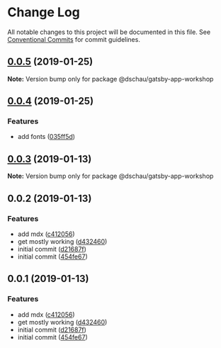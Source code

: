 # Change Log

All notable changes to this project will be documented in this file.
See [Conventional Commits](https://conventionalcommits.org) for commit guidelines.

## [0.0.5](https://github.com/dschau/gatsby-drupal-workshop/compare/@dschau/gatsby-app-workshop@0.0.4...@dschau/gatsby-app-workshop@0.0.5) (2019-01-25)

**Note:** Version bump only for package @dschau/gatsby-app-workshop

## [0.0.4](https://github.com/dschau/gatsby-drupal-workshop/compare/@dschau/gatsby-app-workshop@0.0.3...@dschau/gatsby-app-workshop@0.0.4) (2019-01-25)

### Features

- add fonts ([035ff5d](https://github.com/dschau/gatsby-drupal-workshop/commit/035ff5d))

## [0.0.3](https://github.com/gatsbyjs/gatsby-starter-default/compare/@dschau/gatsby-app-workshop@0.0.2...@dschau/gatsby-app-workshop@0.0.3) (2019-01-13)

**Note:** Version bump only for package @dschau/gatsby-app-workshop

## 0.0.2 (2019-01-13)

### Features

- add mdx ([c412056](https://github.com/gatsbyjs/gatsby-starter-default/commit/c412056))
- get mostly working ([d432460](https://github.com/gatsbyjs/gatsby-starter-default/commit/d432460))
- initial commit ([d21687f](https://github.com/gatsbyjs/gatsby-starter-default/commit/d21687f))
- initial commit ([454fe67](https://github.com/gatsbyjs/gatsby-starter-default/commit/454fe67))

## 0.0.1 (2019-01-13)

### Features

- add mdx ([c412056](https://github.com/gatsbyjs/gatsby-starter-default/commit/c412056))
- get mostly working ([d432460](https://github.com/gatsbyjs/gatsby-starter-default/commit/d432460))
- initial commit ([d21687f](https://github.com/gatsbyjs/gatsby-starter-default/commit/d21687f))
- initial commit ([454fe67](https://github.com/gatsbyjs/gatsby-starter-default/commit/454fe67))
